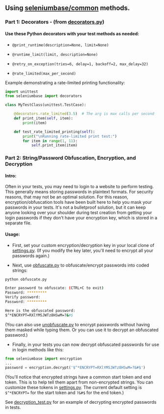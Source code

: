 <!-- SeleniumBase Docs -->

## Using [seleniumbase/common](https://github.com/seleniumbase/SeleniumBase/blob/master/seleniumbase/common) methods.

### Part 1: Decorators - (from [decorators.py](https://github.com/seleniumbase/SeleniumBase/blob/master/seleniumbase/common/decorators.py))

#### Use these Python decorators with your test methods as needed:

* ``@print_runtime(description=None, limit=None)``

* ``@runtime_limit(limit, description=None)``

* ``@retry_on_exception(tries=6, delay=1, backoff=2, max_delay=32)``

* ``@rate_limited(max_per_second)``

Example demonstrating a rate-limited printing functionality:

```python
import unittest
from seleniumbase import decorators

class MyTestClass(unittest.TestCase):

    @decorators.rate_limited(3.5)  # The arg is max calls per second
    def print_item(self, item):
        print(item)

    def test_rate_limited_printing(self):
        print("\nRunning rate-limited print test:")
        for item in range(1, 11):
            self.print_item(item)
```

### Part 2: String/Password Obfuscation, Encryption, and Decryption

#### Intro:

Often in your tests, you may need to login to a website to perform testing. This generally means storing passwords in plaintext formats. For security reasons, that may not be an optimal solution. For this reason, encryption/obfuscation tools have been built here to help you mask your passwords in your tests. It's not a bulletproof solution, but it can keep anyone looking over your shoulder during test creation from getting your login passwords if they don't have your encryption key, which is stored in a separate file.

#### Usage:

* First, set your custom encryption/decryption key in your local clone of [settings.py](https://github.com/seleniumbase/SeleniumBase/blob/master/seleniumbase/config/settings.py). (If you modify the key later, you'll need to encrypt all your passwords again.)

* Next, use [obfuscate.py](https://github.com/seleniumbase/SeleniumBase/blob/master/seleniumbase/common/obfuscate.py) to obfuscate/encrypt passwords into coded strings:

```bash
python obfuscate.py

Enter password to obfuscate: (CTRL+C to exit)
Password: *********
Verify password:
Password: *********

Here is the obfuscated password:
$^*ENCRYPT=RXlYMSJWTz8HSwM=?&#$
```

(You can also use [unobfuscate.py](https://github.com/seleniumbase/SeleniumBase/blob/master/seleniumbase/common/unobfuscate.py) to encrypt passwords without having them masked while typing them. Or you can use it to decrypt an obfuscated password.)

* Finally, in your tests you can now decrypt obfuscated passwords for use in login methods like this:

```python
from seleniumbase import encryption
...
password = encryption.decrypt('$^*ENCRYPT=RXlYMSJWTz8HSwM=?&#$')
```

(You'll notice that encrypted strings have a common start token and end token. This is to help tell them apart from non-encrypted strings. You can customize these tokens in [settings.py](https://github.com/seleniumbase/SeleniumBase/blob/master/seleniumbase/config/settings.py). The current default setting is `$^*ENCRYPT=` for the start token and `?&#$` for the end token.)

See [decryption_test.py](https://github.com/seleniumbase/SeleniumBase/blob/master/examples/decryption_test.py) for an example of decrypting encrypted passwords in tests.
